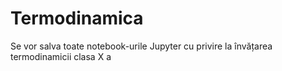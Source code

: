# Termodinamica
Se vor salva toate notebook-urile Jupyter cu privire la învățarea termodinamicii clasa X a
